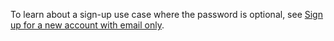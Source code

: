 To learn about a sign-up use case where the password is optional, see [Sign up for a new account with email only](/docs/guides/pwd-optional-new-sign-up-email/aspnet/main/).
